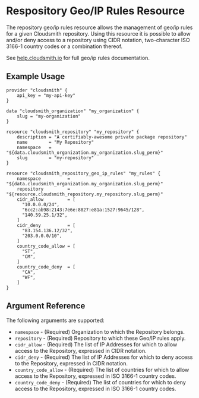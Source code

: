 # Respository Geo/IP Rules Resource

The repository geo/ip rules resource allows the management of geo/ip rules for a given Cloudsmith repository. Using this resource it is possible to allow and/or deny access to a repository using CIDR notation, two-character ISO 3166-1 country codes or a combination thereof.

See [help.cloudsmith.io](https://help.cloudsmith.io/docs/geoip-restriction) for full geo/ip rules documentation.

## Example Usage

```hcl
provider "cloudsmith" {
    api_key = "my-api-key"
}

data "cloudsmith_organization" "my_organization" {
    slug = "my-organization"
}

resource "cloudsmith_repository" "my_repository" {
    description = "A certifiably-awesome private package repository"
    name        = "My Repository"
    namespace   = "${data.cloudsmith_organization.my_organization.slug_perm}"
    slug        = "my-repository"
}

resource "cloudsmith_repository_geo_ip_rules" "my_rules" {
    namespace          = "${data.cloudsmith_organization.my_organization.slug_perm}"
    repository         = "${resource.cloudsmith_repository.my_repository.slug_perm}"
    cidr_allow         = [
      "10.0.0.0/24",
      "6cc2:ab98:2143:7e6e:8827:e81a:1527:9645/128",
      "140.59.25.1/32",
    ]
    cidr_deny          = [
      "83.154.136.12/32",
      "203.0.0.0/10",
    ]
    country_code_allow = [
      "ST",
      "CM",
    ]
    country_code_deny  = [
      "CA",
      "WF",
    ]
}
```

## Argument Reference

The following arguments are supported:

* `namespace` - (Required) Organization to which the Repository belongs.
* `repository` - (Required) Repository to which these Geo/IP rules apply.
* `cidr_allow` - (Required) The list of IP Addresses for which to allow access to the Repository, expressed in CIDR notation.
* `cidr_deny` - (Required) The list of IP Addresses for which to deny access to the Repository, expressed in CIDR notation.
* `country_code_allow` - (Required) The list of countries for which to allow access to the Repository, expressed in ISO 3166-1 country codes.
* `country_code_deny` - (Required) The list of countries for which to deny access to the Repository, expressed in ISO 3166-1 country codes.
